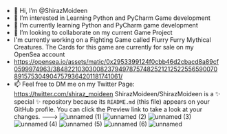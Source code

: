 - 👋 Hi, I’m @ShirazMoideen
- 👀 I’m interested in Learning Python and PyCharm Game development
- 🌱 I’m currently learning Python and PyCharm game development
- 💞️ I’m looking to collaborate on my current Game Project
-    I'm currently working on a Fighting Game called Flurry Furry Mythical Creatures. The Cards for this game are currently for sale on my OpenSea account
-    https://opensea.io/assets/matic/0x2953399124f0cbb46d2cbacd8a89cf0599974963/38482210303008237949787574825212125225565900708915753049047579364201181741061/
- 📫 Feel free to DM me on my Twitter Page: https://twitter.com/shiraz_moideen
ShirazMoideen/ShirazMoideen is a ✨ special ✨ repository because its `README.md` (this file) appears on your GitHub profile.
You can click the Preview link to take a look at your changes.
--->
![unnamed (1)](https://user-images.githubusercontent.com/105978908/169654579-ba50137c-5fb3-46e1-b016-ffe2479fa0c3.jpg)
![unnamed (2)](https://user-images.githubusercontent.com/105978908/169654581-781053b2-4978-4391-96a9-32853ee18e2c.jpg)
![unnamed (3)](https://user-images.githubusercontent.com/105978908/169654582-ab6ab95c-7820-4631-9328-da8585df7071.jpg)
![unnamed (4)](https://user-images.githubusercontent.com/105978908/169654583-7112c0b9-905c-49c3-b705-88f03d3d8693.jpg)
![unnamed (5)](https://user-images.githubusercontent.com/105978908/169654584-2afd3428-fbe4-4445-89f9-e881ada78e90.jpg)
![unnamed (6)](https://user-images.githubusercontent.com/105978908/169654585-11d0b155-f2e0-4c22-b922-f906799d2e3e.jpg)
![unnamed](https://user-images.githubusercontent.com/105978908/169654586-a82ebcfe-3907-4b70-9c4e-ea252071393b.jpg)
